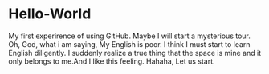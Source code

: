 # Hello-World
My first experirence of using GitHub.
Maybe I will start a  mysterious tour.
Oh, God, what i am  saying, My English is poor.
I think I must start to learn English diligently.
I suddenly realize a true thing that the space is mine and it only belongs to me.And I like this feeling.
Hahaha, Let us start.
